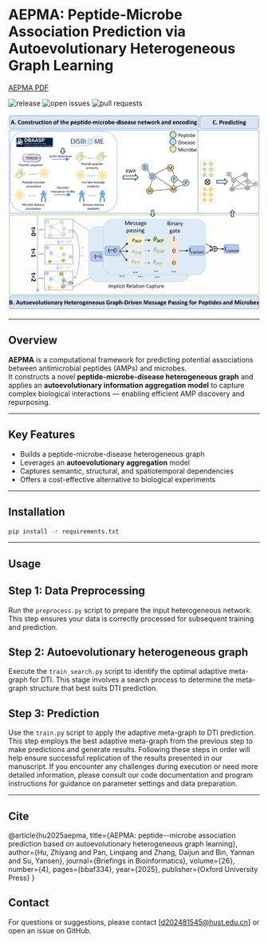 # AEPMA: Peptide-Microbe Association Prediction via Autoevolutionary Heterogeneous Graph Learning
[AEPMA PDF](https://watermark.silverchair.com/bbaf334.pdf?token=AQECAHi208BE49Ooan9kkhW_Ercy7Dm3ZL_9Cf3qfKAc485ysgAAA00wggNJBgkqhkiG9w0BBwagggM6MIIDNgIBADCCAy8GCSqGSIb3DQEHATAeBglghkgBZQMEAS4wEQQM64O0zWgvw2MWTpTOAgEQgIIDAOX9OZdyFyQ2t7hJxrsSvaM3g0uEmFOP8aGu60dxhgUMazmd8jrmK-WrVbxf_-bFaDf6P06uulgXvJ6BL6dwKWzpWuWe-LaAeqi-PvuM8Ycqk-S7-0uM-__MPwTy_L0gWjPZd_O52Yrsq-sFr4VRxa-fbB48LTcHwVygC7t8SEDXMnxVXCSgF_isspUKiHrYDCOPXgvdg_UwBT8Tku3Gm6BWPjsWapr6YU2BQLiqZRE-YaCKtii8mLFx79MHqZxHa_CAWYpO-AujTaPCYN1Z7HYY83NMkRPpYWFl8Q5eHhIcGwAi-xgaVw-bqQEjvRT7-gU-NRtHD0PvhwyzN4TVJR6JwP1mRMZypL-NhaTrCJed35lL_XNbmFwIYt0pbv9HcIZ0rHonPiIT3gS6RnyHXZlMJauMi9kgfGbK_yVAFGicM1eu9rT9tXMbkrFoeifga7K0g7YcDlQw0Kmjy0yzXFvNhO8ag3F-rlS3zzFPkm-G8YgGous_ia9iYC6pG_BwP5xUJZnIqpAVaFUrOs0gvyqfpg69P4cz1DL-SqnaNxAi5rJ3GuBu4AEvFc6lwY3Ef5vPnn6rvvd7zHmdZZSCRR_N58vZLeD_9vMZPbkmNb_WS1a7aQs2APAZ1CejBjSzbddPZhJRFR1tv8CAKWht4FPe8K3VtJoFUpdUg1sp7Y8FuvPqKn5rgYvfVusVRG3-IhMbUPQnA-55Fb_nud7J6XgrL71xDnUldGIYuPKvq3zUASMvZAFzremH2g9jV-dQ3FpT2ApO-IjqOqbz2TyxxqUHNc3TrQ7wD7TMDq1LQ7yCOxfPfJ725V4OD2gZs8KP1xID5iXFyMFKtqN4M0NKuaz_Scoe5YS5m00ZhMqXUBWpixLdJ2EsboUKk8bWufs8EV1-Ir20Ebwj-zelDv1Slz9zdkG_qBBh_O7mZtK98HeYkQlhz1RtfylmcpDLX2pito7P7xY7jo9D-w39KIbRFmMWFg_O-ZY5lmOdleoipsiz5NPM5xgnmCeshupdiHtwPA)

![release](https://img.shields.io/badge/release-v1.0-blue)
![open issues](https://img.shields.io/badge/open%20issues-0-brightgreen)
![pull requests](https://img.shields.io/badge/pull%20requests-0%20open-brightgreen)

![AEPMA Framework](https://github.com/ahu-bioinf-lab/AEPMA/blob/master/AEPMA.png)

---

## Overview

**AEPMA** is a computational framework for predicting potential associations between antimicrobial peptides (AMPs) and microbes.  
It constructs a novel **peptide-microbe-disease heterogeneous graph** and applies an **autoevolutionary information aggregation model** to capture complex biological interactions — enabling efficient AMP discovery and repurposing.

---

## Key Features

- Builds a peptide-microbe-disease heterogeneous graph  
- Leverages an **autoevolutionary aggregation** model  
- Captures semantic, structural, and spatiotemporal dependencies  
- Offers a cost-effective alternative to biological experiments

---

## Installation

```bash
pip install -r requirements.txt
```

---

## Usage

## Step 1: Data Preprocessing
Run the `preprocess.py` script to prepare the input heterogeneous network. This step ensures your data is correctly processed for subsequent training and prediction.
## Step 2: Autoevolutionary heterogeneous graph
Execute the `train_search.py` script to identify the optimal adaptive meta-graph for DTI. This stage involves a search process to determine the meta-graph structure that best suits DTI prediction.
## Step 3: Prediction
Use the `train.py` script to apply the adaptive meta-graph to DTI prediction. This step employs the best adaptive meta-graph from the previous step to make predictions and generate results.
Following these steps in order will help ensure successful replication of the results presented in our manuscript. If you encounter any challenges during execution or need more detailed information, please consult our code documentation and program instructions for guidance on parameter settings and data preparation.

---

## Cite
@article{hu2025aepma,
  title={AEPMA: peptide--microbe association prediction based on autoevolutionary heterogeneous graph learning},
  author={Hu, Zhiyang and Pan, Linqiang and Zhang, Daijun and Bin, Yannan and Su, Yansen},
  journal={Briefings in Bioinformatics},
  volume={26},
  number={4},
  pages={bbaf334},
  year={2025},
  publisher={Oxford University Press}
}
## Contact

For questions or suggestions, please contact [d202481545@hust.edu.cn] or open an issue on GitHub.
